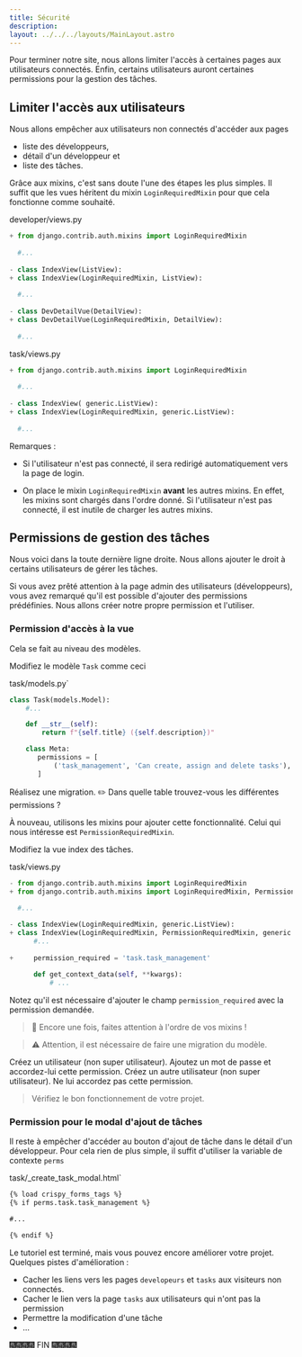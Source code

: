 ```yaml
---
title: Sécurité
description: 
layout: ../../../layouts/MainLayout.astro
---
```


Pour terminer notre site, nous allons limiter l'accès à certaines pages aux utilisateurs connectés. Enfin, certains utilisateurs auront certaines permissions pour la gestion des tâches.

## Limiter l'accès aux utilisateurs

Nous allons empêcher aux utilisateurs non connectés d'accéder aux pages
* liste des développeurs,
* détail d'un développeur et
* liste des tâches.

Grâce aux mixins, c'est sans doute l'une des étapes les plus simples. Il suffit que les vues héritent du mixin `LoginRequiredMixin` pour que cela fonctionne comme souhaité.

<div class="path">developer/views.py</div>

``` python
+ from django.contrib.auth.mixins import LoginRequiredMixin
  
  #...
  
- class IndexView(ListView):
+ class IndexView(LoginRequiredMixin, ListView):
  
  #...
  
- class DevDetailVue(DetailView):
+ class DevDetailVue(LoginRequiredMixin, DetailView):
  
  #...
```

<div class="path">task/views.py</div>

``` python
+ from django.contrib.auth.mixins import LoginRequiredMixin
  
  #...  
  
- class IndexView( generic.ListView):
+ class IndexView(LoginRequiredMixin, generic.ListView):
  
  #...  
```

Remarques :

* Si l'utilisateur n'est pas connecté, il sera redirigé automatiquement vers la page de login.

* On place le mixin `LoginRequiredMixin` **avant** les autres mixins. En effet, les mixins sont chargés dans l'ordre donné. Si l'utilisateur n'est pas connecté, il est inutile de charger les autres mixins.

## Permissions de gestion des tâches

Nous voici dans la toute dernière ligne droite. Nous allons ajouter le droit à certains utilisateurs de gérer les tâches.

Si vous avez prêté attention à la page admin des utilisateurs (développeurs), vous avez remarqué qu'il est possible d'ajouter des permissions prédéfinies. Nous allons créer notre propre permission et l'utiliser.

### Permission d'accès à la vue

Cela se fait au niveau des modèles.

Modifiez le modèle `Task` comme ceci

<div class="path">task/models.py`</div>

``` python
class Task(models.Model):
    #...

    def __str__(self):
        return f"{self.title} ({self.description})"

    class Meta:
       permissions = [
           ('task_management', 'Can create, assign and delete tasks'),
       ]
```

Réalisez une migration. ✏️ Dans quelle table trouvez-vous les différentes permissions ?

À nouveau, utilisons les mixins pour ajouter cette fonctionnalité. Celui qui nous intéresse est `PermissionRequiredMixin`.

Modifiez la vue index des tâches.

<div class="path">task/views.py</div>

```python
- from django.contrib.auth.mixins import LoginRequiredMixin
+ from django.contrib.auth.mixins import LoginRequiredMixin, PermissionRequiredMixin
  
  #...

- class IndexView(LoginRequiredMixin, generic.ListView):
+ class IndexView(LoginRequiredMixin, PermissionRequiredMixin, generic.ListView):
      #...
  
+     permission_required = 'task.task_management'
  
      def get_context_data(self, **kwargs):
          # ...
```

Notez qu'il est nécessaire d'ajouter le champ `permission_required` avec la permission demandée.

> 📃 Encore une fois, faites attention à l'ordre de vos mixins !

> ⚠️ Attention, il est nécessaire de faire une migration du modèle.

Créez un utilisateur (non super utilisateur). Ajoutez un mot de passe et accordez-lui cette permission.
Créez un autre utilisateur (non super utilisateur). Ne lui accordez pas cette permission.

> Vérifiez le bon fonctionnement de votre projet.

### Permission pour le modal d'ajout de tâches

Il reste à empêcher d'accéder au bouton d'ajout de tâche dans le détail d'un développeur. Pour cela rien de plus simple, il suffit d'utiliser la variable de contexte `perms`

<div class="path"> task/_create_task_modal.html`</div>

```html
{% load crispy_forms_tags %}
{% if perms.task.task_management %}

#...

{% endif %}
```

Le tutoriel est terminé, mais vous pouvez encore améliorer votre projet. Quelques pistes d'amélioration : 

* Cacher les liens vers les pages `developeurs` et `tasks` aux visiteurs non connectés.
* Cacher le lien vers la page `tasks` aux utilisateurs qui n'ont pas la permission
* Permettre la modification d'une tâche
* ...

🎆🎆🎆🎆 FIN 🎆🎆🎆🎆
